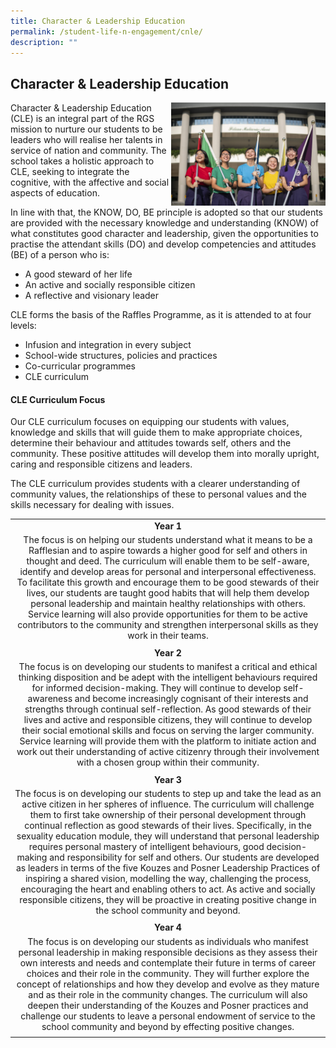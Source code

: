 ```yaml
---
title: Character & Leadership Education
permalink: /student-life-n-engagement/cnle/
description: ""
---
```

## Character & Leadership Education

<img src="/images/cnle.jpg" style="width:49%" align=right>

Character & Leadership Education (CLE) is an integral part of the RGS mission to nurture our students to be leaders who will realise her talents in service of nation and community. The school takes a holistic approach to CLE, seeking to integrate the cognitive, with the affective and social aspects of education.  
  
In line with that, the KNOW, DO, BE principle is adopted so that our students are provided with the necessary knowledge and understanding (KNOW) of what constitutes good character and leadership, given the opportunities to practise the attendant skills (DO) and develop competencies and attitudes (BE) of a person who is:

*   A good steward of her life
*   An active and socially responsible citizen
*   A reflective and visionary leader

CLE forms the basis of the Raffles Programme, as it is attended to at four levels:

*   Infusion and integration in every subject
*   School-wide structures, policies and practices
*   Co-curricular programmes
*   CLE curriculum

#### CLE Curriculum Focus

Our CLE curriculum focuses on equipping our students with values, knowledge and skills that will guide them to make appropriate choices, determine their behaviour and attitudes towards self, others and the community. These positive attitudes will develop them into morally upright, caring and responsible citizens and leaders.

The CLE curriculum provides students with a clearer understanding of community values, the relationships of these to personal values and the skills necessary for dealing with issues.

|   |
|:-:|
| **Year 1**  |
| The focus is on helping our students understand what it means to be a Rafflesian and to aspire towards a higher good for self and others in thought and deed. The curriculum will enable them to be self-aware, identify and develop areas for personal and interpersonal effectiveness. To facilitate this growth and encourage them to be good stewards of their lives, our students are taught good habits that will help them develop personal leadership and maintain healthy relationships with others. Service learning will also provide opportunities for them to be active contributors to the community and strengthen interpersonal skills as they work in their teams.  |
|   |
| **Year 2**  |
| The focus is on developing our students to manifest a critical and ethical thinking disposition and be adept with the intelligent behaviours required for informed decision-making. They will continue to develop self-awareness and become increasingly cognisant of their interests and strengths through continual self-reflection. As good stewards of their lives and active and responsible citizens, they will continue to develop their social emotional skills and focus on serving the larger community. Service learning will provide them with the platform to initiate action and work out their understanding of active citizenry through their involvement with a chosen group within their community.  |
|   |
| **Year 3**  |
| The focus is on developing our students to step up and take the lead as an active citizen in her spheres of influence. The curriculum will challenge them to first take ownership of their personal development through continual reflection as good stewards of their lives. Specifically, in the sexuality education module, they will understand that personal leadership requires personal mastery of intelligent behaviours, good decision-making and responsibility for self and others. Our students are developed as leaders in terms of the five Kouzes and Posner Leadership Practices of inspiring a shared vision, modelling the way, challenging the process, encouraging the heart and enabling others to act. As active and socially responsible citizens, they will be proactive in creating positive change in the school community and beyond.  |
|   |
| **Year 4**  |
| The focus is on developing our students as individuals who manifest personal leadership in making responsible decisions as they assess their own interests and needs and contemplate their future in terms of career choices and their role in the community. They will further explore the concept of relationships and how they develop and evolve as they mature and as their role in the community changes. The curriculum will also deepen their understanding of the Kouzes and Posner practices and challenge our students to leave a personal endowment of service to the school community and beyond by effecting positive changes.  |
|   |
